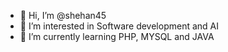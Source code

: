 - 👋 Hi, I’m @shehan45
- 👀 I’m interested in Software development and AI
- 🌱 I’m currently learning PHP, MYSQL and JAVA

<!---
shehan45/shehan45 is a ✨ special ✨ repository because its `README.md` (this file) appears on your GitHub profile.
You can click the Preview link to take a look at your changes.
--->
